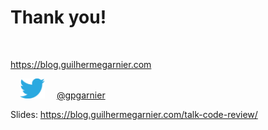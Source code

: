 # Thank you!

<br />

https://blog.guilhermegarnier.com

<img src="static/twitter.svg" style="width: 40px; margin: 0 15px" />
<a href="https://twitter.com/gpgarnier/">@gpgarnier</a>

Slides: https://blog.guilhermegarnier.com/talk-code-review/
